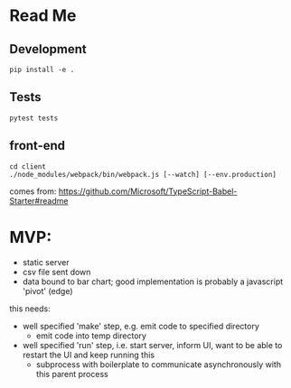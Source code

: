 # Read Me

## Development

`pip install -e .`

## Tests

`pytest tests`

## front-end

```
cd client
./node_modules/webpack/bin/webpack.js [--watch] [--env.production]
```

comes from: <https://github.com/Microsoft/TypeScript-Babel-Starter#readme>

# MVP:

- static server
- csv file sent down
- data bound to bar chart; good implementation is probably a javascript 'pivot' (edge)

this needs:
- well specified 'make' step, e.g. emit code to specified directory
  - emit code into temp directory
- well specified 'run' step, i.e. start server, inform UI, want to be able to restart the UI and keep running this
  - subprocess with boilerplate to communicate asynchronously with this parent process